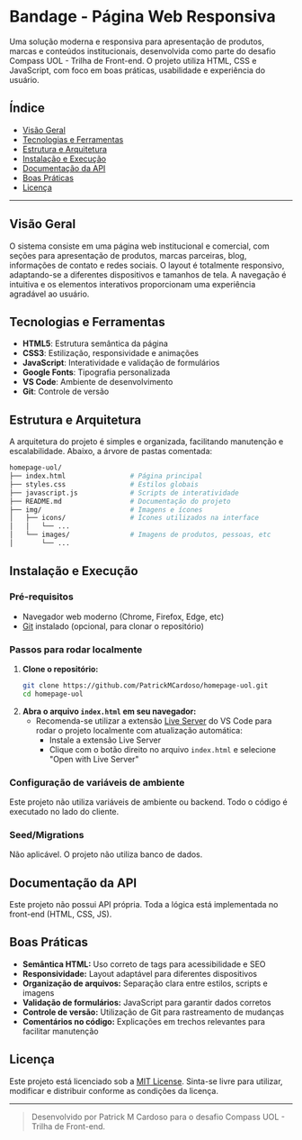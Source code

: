 # Bandage - Página Web Responsiva

Uma solução moderna e responsiva para apresentação de produtos, marcas e conteúdos institucionais, desenvolvida como parte do desafio Compass UOL - Trilha de Front-end. O projeto utiliza HTML, CSS e JavaScript, com foco em boas práticas, usabilidade e experiência do usuário.

## Índice
- [Visão Geral](#visão-geral)
- [Tecnologias e Ferramentas](#tecnologias-e-ferramentas)
- [Estrutura e Arquitetura](#estrutura-e-arquitetura)
- [Instalação e Execução](#instalação-e-execução)
- [Documentação da API](#documentação-da-api)
- [Boas Práticas](#boas-práticas)
- [Licença](#licença)

---

## Visão Geral
O sistema consiste em uma página web institucional e comercial, com seções para apresentação de produtos, marcas parceiras, blog, informações de contato e redes sociais. O layout é totalmente responsivo, adaptando-se a diferentes dispositivos e tamanhos de tela. A navegação é intuitiva e os elementos interativos proporcionam uma experiência agradável ao usuário.

## Tecnologias e Ferramentas
- **HTML5**: Estrutura semântica da página
- **CSS3**: Estilização, responsividade e animações
- **JavaScript**: Interatividade e validação de formulários
- **Google Fonts**: Tipografia personalizada
- **VS Code**: Ambiente de desenvolvimento
- **Git**: Controle de versão

## Estrutura e Arquitetura
A arquitetura do projeto é simples e organizada, facilitando manutenção e escalabilidade. Abaixo, a árvore de pastas comentada:

```bash
homepage-uol/
├── index.html                # Página principal
├── styles.css                # Estilos globais
├── javascript.js             # Scripts de interatividade
├── README.md                 # Documentação do projeto
├── img/                      # Imagens e ícones
│   ├── icons/                # Ícones utilizados na interface
│   │   └── ...
│   └── images/               # Imagens de produtos, pessoas, etc
│       └── ...
```

## Instalação e Execução

### Pré-requisitos
- Navegador web moderno (Chrome, Firefox, Edge, etc)
- [Git](https://git-scm.com/) instalado (opcional, para clonar o repositório)

### Passos para rodar localmente
1. **Clone o repositório:**
   ```bash
   git clone https://github.com/PatrickMCardoso/homepage-uol.git
   cd homepage-uol
   ```
2. **Abra o arquivo `index.html` em seu navegador:**
   - Recomenda-se utilizar a extensão [Live Server](https://marketplace.visualstudio.com/items?itemName=ritwickdey.LiveServer) do VS Code para rodar o projeto localmente com atualização automática:
     - Instale a extensão Live Server
     - Clique com o botão direito no arquivo `index.html` e selecione "Open with Live Server"

### Configuração de variáveis de ambiente
Este projeto não utiliza variáveis de ambiente ou backend. Todo o código é executado no lado do cliente.

### Seed/Migrations
Não aplicável. O projeto não utiliza banco de dados.

## Documentação da API
Este projeto não possui API própria. Toda a lógica está implementada no front-end (HTML, CSS, JS).

## Boas Práticas
- **Semântica HTML:** Uso correto de tags para acessibilidade e SEO
- **Responsividade:** Layout adaptável para diferentes dispositivos
- **Organização de arquivos:** Separação clara entre estilos, scripts e imagens
- **Validação de formulários:** JavaScript para garantir dados corretos
- **Controle de versão:** Utilização de Git para rastreamento de mudanças
- **Comentários no código:** Explicações em trechos relevantes para facilitar manutenção

## Licença

Este projeto está licenciado sob a [MIT License](LICENSE). Sinta-se livre para utilizar, modificar e distribuir conforme as condições da licença.

---

> Desenvolvido por Patrick M Cardoso para o desafio Compass UOL - Trilha de Front-end.

